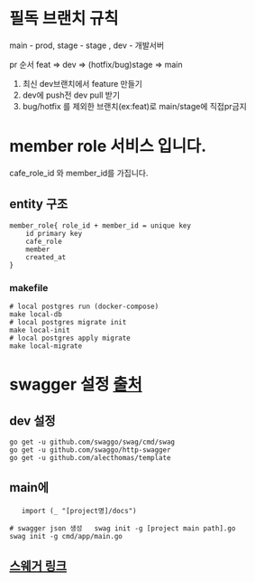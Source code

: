 # 필독 브랜치 규칙

main - prod, stage - stage , dev - 개발서버

pr 순서 feat => dev => (hotfix/bug)stage => main

1. 최신 dev브랜치에서 feature 만들기
2. dev에 push전 dev pull 받기
3. bug/hotfix 를 제외한 브랜치(ex:feat)로 main/stage에 직접pr금지

# member role 서비스 입니다.

cafe_role_id 와 member_id를 가집니다. 

## entity 구조

```text
member_role{ role_id + member_id = unique key 
    id primary key
    cafe_role
    member
    created_at
}
```

### makefile

```shell
# local postgres run (docker-compose)
make local-db
# local postgres migrate init
make local-init
# local postgres apply migrate
make local-migrate
```

# swagger 설정 [출처](https://www.soberkoder.com/swagger-go-api-swaggo/)

## dev 설정

```shell
go get -u github.com/swaggo/swag/cmd/swag
go get -u github.com/swaggo/http-swagger
go get -u github.com/alecthomas/template
```

## main에

```code
   import (_ "[project명]/docs")
```

```shell
# swagger json 생성   swag init -g [project main path].go
swag init -g cmd/app/main.go
```

## [스웨거 링크](http://localhost:8082/swagger/index.html)